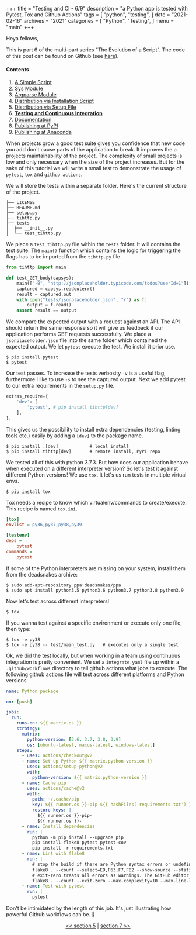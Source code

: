 +++
title = "Testing and CI - 6/9"
description = "a Python app is tested with Pytest, Tox and Github Actions"
tags = [
    "python",
    "testing",
]
date = "2021-02-16"
archives = "2021"
categories = [
    "Python",
    "Testing",
]
menu = "main"
+++

Heya fellows,

This is part 6 of the multi-part series "The Evolution of a Script". The code of this post can be found on Github (see [here](https://github.com/NiklasTiede/tinyHTTPie/tree/6-Testing-and-CI)).

#### Contents

1. [A Simple Script](/2021/1-the-evolution-of-a-script)
2. [Sys Module](/2021/2-sys-module)
3. [Argparse Module](/2021/3-argparse-module/)
4. [Distribution via Installation Script](/2021/4-distribution-via-installation-script)
5. [Distribution via Setup File](/2021/5-distribution-via-setup-file)
6. [**Testing and Continuous Integration**](/2021/6-testing-and-continous-integration)
7. [Documentation](/2021/7-documentation)
8. [Publishing at PyPI](/2021/8-publishing-at-pypi)
9. [Publishing at Anaconda](/2021/9-publishing-at-anaconda)

When projects grow a good test suite gives you confidence that new code you add don't cause parts of the application to break. It improves the a projects maintainability of the project. The complexity of small projects is low and only necessary when the size of the project increases. But for the sake of this tutorial we will write a small test to demonstrate the usage of `pytest`, `tox` and `github actions`.

We will store the tests within a separate folder. Here's the current structure of the project.

```
├── LICENSE
├── README.md
├── setup.py
├── tihttp.py
├── tests
│  ├── __init__.py
│  └── test_tihttp.py
```

We place a `test_tihttp.py` file within the `tests` folder. It will contains the test suite. The `main()` function which contains the logic for triggering the flags has to be imported from the `tihttp.py` file.

```python
from tihttp import main

def test_GET_body(capsys):
    main(["-B", "http://jsonplaceholder.typicode.com/todos?userId=1"])
    captured = capsys.readouterr()
    result = captured.out
    with open("tests/jsonplaceholder.json", "r") as f:
        output = f.read()
    assert result == output
```

We compare the expected output with a request against an API. The API should return the same response so it will give us feedback if our application performs GET requests successfully. We place a `jsonplaceholder.json` file into the same folder which contained the expected output. We let `pytest` execute the test. We install it prior use.

```
$ pip install pytest
$ pytest
```

Our test passes. To increase the tests verbosity `-v` is a useful flag, furthermore I like to use `-s` to see the captured output. Next we add pytest to our extra requirements in the `setup.py` file.


```python
extras_require={
    'dev': [
        'pytest', # pip install tihttp[dev]
    ],
},
```

This gives us the possibility to install extra dependencies (testing, linting tools etc.) easily by adding a `[dev]` to the package name.

```
$ pip install .[dev]            # local install
$ pip install tihttp[dev]       # remote install, PyPI repo
```

We tested all of this with python 3.7.3. But how does our application behave when executed on a different interpreter version? So let's test it against different Python versions! We use `tox`. It let's us run tests in multiple virtual envs.

```
$ pip install tox
```

Tox needs a recipe to know which virtualenv/commands to create/execute. This recipe is named `tox.ini`.

```ini
[tox]
envlist = py36,py37,py38,py39

[testenv]
deps =
    pytest
commands =
    pytest
```

If some of the Python interpreters are missing on your system, install them from the deadsnakes archive:

```
$ sudo add-apt-repository ppa:deadsnakes/ppa
$ sudo apt install python3.5 python3.6 python3.7 python3.8 python3.9
```

Now let's test across different interpreters!

```
$ tox
```

If you wanna test against a specific environment or execute only one file, then type:

```
$ tox -e py38
$ tox -e py38 -- test/main_test.py   # executes only a single test
```

Ok, we did the test locally, but when working in a team using continuous integration is pretty convenient. We set a `integrate.yaml` file up within a `.github/workflows` directory to tell github actions what jobs to execute. The following github actions file will test across different platforms and Python versions.

```yaml
name: Python package

on: [push]

jobs:
  run:
    runs-on: ${{ matrix.os }}
    strategy:
      matrix:
        python-version: [3.6, 3.7, 3.8, 3.9]
        os: [ubuntu-latest, macos-latest, windows-latest]
    steps:
      - uses: actions/checkout@v2
      - name: Set up Python ${{ matrix.python-version }}
        uses: actions/setup-python@v2
        with:
          python-version: ${{ matrix.python-version }}
      - name: Cache pip
        uses: actions/cache@v2
        with:
          path: ~/.cache/pip
          key: ${{ runner.os }}-pip-${{ hashFiles('requirements.txt') }}
          restore-keys: |
            ${{ runner.os }}-pip-
            ${{ runner.os }}-
      - name: Install dependencies
        run: |
          python -m pip install --upgrade pip
          pip install flake8 pytest pytest-cov
          pip install -r requirements.txt
      - name: Lint with flake8
        run: |
          # stop the build if there are Python syntax errors or undefined names
          flake8 . --count --select=E9,F63,F7,F82 --show-source --statistics
          # exit-zero treats all errors as warnings. The GitHub editor is 127 chars wide
          flake8 . --count --exit-zero --max-complexity=10 --max-line-length=127 --statistics
      - name: Test with pytest
        run: |
          pytest
```

Don't be intimidated by the length of this job. It's just illustrating how powerful Github workflows can be. 🥰

<div>
    <p align="center"><a href="/2021/5-distribution-via-setup-file"><< section 5</a> | <a href="/2021/7-documentation">section 7 >></a> </p>
</div>
